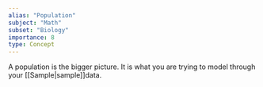 ```yaml
---
alias: "Population"
subject: "Math"
subset: "Biology"
importance: 8
type: Concept
---
```


A population is the bigger picture. It is what you are trying to model through your [[Sample|sample]]data.